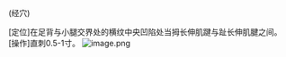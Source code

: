 (经穴)

[定位]在足背与小腿交界处的横纹中央凹陷处当拇长伸肌踺与趾长伸肌腱之间。
[操作]直刺0.5-1寸。
![image.png](https://picgo18719498306.oss-cn-guangzhou.aliyuncs.com/20250423184147550.png)